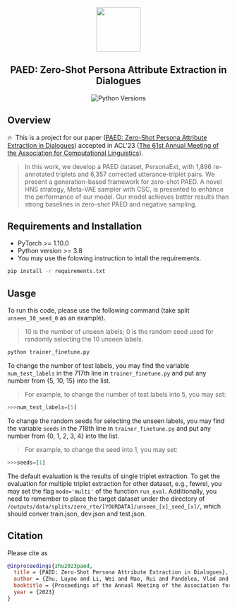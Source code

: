 <div align="center"><img src="https://github.com/Cyn7hia/PAED/image/Meta-VAE_sampler.pdf" height="100px"/></div>
<h2 align="center">PAED: Zero-Shot Persona Attribute Extraction in Dialogues</h2>

<div align="center">
    <a>
        <img alt="Python Versions" src="https://img.shields.io/badge/python-%3E%3D3.8-blue">
    </a>
</div>

## Overview
🔥 &nbsp;This is a project for our paper ([PAED: Zero-Shot Persona Attribute Extraction in Dialogues](/paper/PAED.pdf)) accepted in ACL'23 ([The 61st Annual Meeting of the Association for Computational Linguistics](https://2023.aclweb.org)).
>In this work, we develop a PAED dataset, PersonaExt, with 1,896 re-annotated triplets and 6,357 corrected utterance-triplet pairs. 
>We present a generation-based framework for zero-shot PAED. A novel HNS strategy, Meta-VAE sampler with CSC, is presented to enhance the performance of our model.
>Our model achieves better results than strong baselines in zero-shot PAED and negative sampling.

## Requirements and Installation
* PyTorch >= 1.10.0
* Python version >= 3.8
* You may use the folowing instruction to intall the requirements.
```bash
pip install -r requirements.txt
```

## Uasge
To run this code, please use the following command (take split `unseen_10_seed_0` as an example). 
>10 is the number of unseen labels; 0 is the random seed used for randomly selecting the 10 unseen labels.

```bash
python trainer_finetune.py
```
To change the number of test labels, you may find the variable `num_test_labels` in the 717th line in `trainer_finetune.py` and put any number from {5, 10, 15} into the list.
>For example, to change the number of test labels into 5, you may set:
```python
>>>num_test_labels=[5]
```

To change the random seeds for selecting the unseen labels, you may find the variable `seeds` in the 718th line in `trainer_finetune.py` and put any number from {0, 1, 2, 3, 4} into the list.
>For example, to change the seed into 1, you may set:
```python
>>>seeds=[1]
```

The default evaluation is the results of single triplet extraction. To get the evaluation for multiple triplet extraction for other dataset, e.g., fewrel, you may set the flag `mode='multi'` of the function `run_eval`. Additionally, you need to remember to place the target dataset under the directory of `/outputs/data/splits/zero_rte/[YOURDATA]/unseen_[x]_seed_[x]/`, which should conver train.json, dev.json and test.json.

## Citation
Please cite as
```bibtex
@inproceedings{zhu2023paed,
  title = {PAED: Zero-Shot Persona Attribute Extraction in Dialogues},
  author = {Zhu, Luyao and Li, Wei and Mao, Rui and Pandelea, Vlad and Cambria, Erik},
  booktitle = {Proceedings of the Annual Meeting of the Association for Computational Linguistics},
  year = {2023}
}
```



